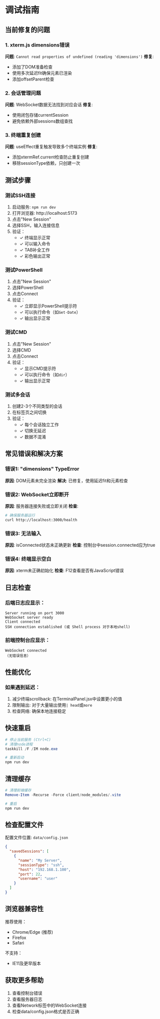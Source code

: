 # 调试指南

## 当前修复的问题

### 1. xterm.js dimensions错误
**问题**: `Cannot read properties of undefined (reading 'dimensions')`
**修复**: 
- 添加了DOM准备检查
- 使用多次延迟fit确保元素已渲染
- 添加offsetParent检查

### 2. 会话管理问题
**问题**: WebSocket数据无法找到对应会话
**修复**:
- 使用闭包存储currentSession
- 避免依赖外部sessions数组查找

### 3. 终端重复创建
**问题**: useEffect重复触发导致多个终端实例
**修复**:
- 添加xtermRef.current检查防止重复创建
- 移除sessionType依赖，只创建一次

## 测试步骤

### 测试SSH连接
1. 启动服务: `npm run dev`
2. 打开浏览器: http://localhost:5173
3. 点击"New Session"
4. 选择SSH，输入连接信息
5. 验证：
   - ✓ 终端显示正常
   - ✓ 可以输入命令
   - ✓ TAB补全工作
   - ✓ 彩色输出正常

### 测试PowerShell
1. 点击"New Session"
2. 选择PowerShell
3. 点击Connect
4. 验证：
   - ✓ 立即显示PowerShell提示符
   - ✓ 可以执行命令（如`Get-Date`）
   - ✓ 输出显示正常

### 测试CMD
1. 点击"New Session"
2. 选择CMD  
3. 点击Connect
4. 验证：
   - ✓ 显示CMD提示符
   - ✓ 可以执行命令（如`dir`）
   - ✓ 输出显示正常

### 测试多会话
1. 创建2-3个不同类型的会话
2. 在标签页之间切换
3. 验证：
   - ✓ 每个会话独立工作
   - ✓ 切换无延迟
   - ✓ 数据不混淆

## 常见错误和解决方案

### 错误1: "dimensions" TypeError
**原因**: DOM元素未完全渲染
**解决**: 已修复，使用延迟fit和元素检查

### 错误2: WebSocket立即断开
**原因**: 服务器连接失败或立即关闭
**检查**:
```bash
# 确保服务器运行
curl http://localhost:3000/health
```

### 错误3: 无法输入
**原因**: isConnected状态未正确更新
**检查**: 控制台中session.connected应为true

### 错误4: 终端显示空白
**原因**: xterm未正确初始化
**检查**: F12查看是否有JavaScript错误

## 日志检查

### 后端日志应显示：
```
Server running on port 3000
WebSocket server ready
Client connected
SSH connection established (或 Shell process 对于本地shell)
```

### 前端控制台应显示：
```
WebSocket connected
（无错误信息）
```

## 性能优化

### 如果遇到延迟：
1. 减少终端scrollback: 在TerminalPanel.jsx中设置更小的值
2. 限制输出: 对于大量输出使用`| head`或`more`
3. 检查网络: 确保本地连接稳定

## 快速重启

```powershell
# 停止当前服务 (Ctrl+C)
# 清理node进程
taskkill /F /IM node.exe

# 重新启动
npm run dev
```

## 清理缓存

```powershell
# 清理前端缓存
Remove-Item -Recurse -Force client/node_modules/.vite

# 重启
npm run dev
```

## 检查配置文件

配置文件位置: `data/config.json`
```json
{
  "savedSessions": [
    {
      "name": "My Server",
      "sessionType": "ssh",
      "host": "192.168.1.100",
      "port": 22,
      "username": "user"
    }
  ]
}
```

## 浏览器兼容性

推荐使用：
- Chrome/Edge (推荐)
- Firefox
- Safari

不支持：
- IE11及更早版本

## 获取更多帮助

1. 查看控制台错误
2. 查看服务器日志
3. 查看Network标签中的WebSocket连接
4. 检查data/config.json格式是否正确